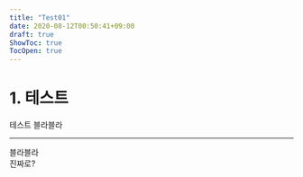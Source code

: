 ```yaml
---
title: "Test01"
date: 2020-08-12T00:50:41+09:00
draft: true
ShowToc: true
TocOpen: true
---
```


# 1. 테스트

테스트 블라블라

---

블라블라   
진짜로?
